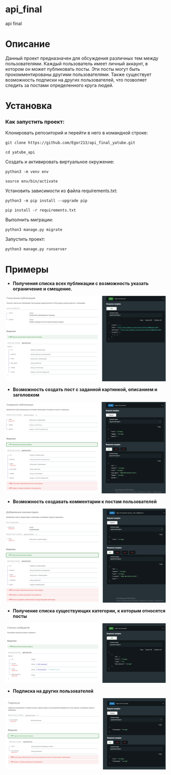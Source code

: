 # api_final
api final
# Описание
Данный проект предназначен для обсуждения различных тем между пользователями. Каждый пользователь имеет личный аккаунт, в котором он может публиковать посты. Эти посты могут быть прокомментированы другими пользователями. Также существует возможность подписки на других пользователей, что позволяет следить за постами определенного круга людей.
# Установка
### Как запустить проект:

Клонировать репозиторий и перейти в него в командной строке:

```
git clone https://github.com/Egor213/api_final_yatube.git
```

```
cd yatube_api
```

Cоздать и активировать виртуальное окружение:

```
python3 -m venv env
```

```
source env/bin/activate
```

Установить зависимости из файла requirements.txt:

```
python3 -m pip install --upgrade pip
```

```
pip install -r requirements.txt
```

Выполнить миграции:

```
python3 manage.py migrate
```

Запустить проект:

```
python3 manage.py runserver
```
# Примеры

- **Получения списка всех публикации с возможность указать ограничение и смещение.**

![get_posts](img/get_posts.png)

- **Возможность создать пост с заданной картинкой, описанием и заголовком**

![create_posts](img/create_posts.png)

- **Возможность создавать комментарии к постам пользователей**

![create_comments](img/create_comments.png)

- **Получение списка существующих категории, к которым относятся посты**

![get_categories](img/get_categories.png)

- **Подписка на других пользователей**

![create_follow](img/create_follow.png)